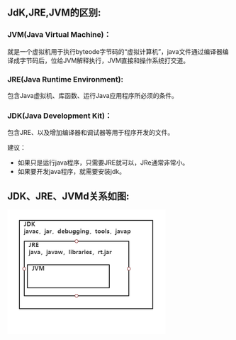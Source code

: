 
## JdK,JRE,JVM的区别:  
### JVM(Java Virtual Machine)：  
就是一个虚拟机用于执行byteode字节码的“虚拟计算机”，java文件通过编译器编译成字节码后，位给JVM解释执行，JVM直接和操作系统打交道。 


### JRE(Java Runtime Environment):  
包含Java虚拟机、库函数、运行Java应用程序所必须的条件。


### JDK(Java Development Kit)：  
包含JRE、以及增加编译器和调试器等用于程序开发的文件。  

建议：  
* 如果只是运行java程序，只需要JRE就可以，JRe通常非常小。  
* 如果要开发java程序，就需要安装jdk。  

## JDK、JRE、JVMd关系如图:
![](https://github.com/zhoumengyuan/JavaBasic/blob/master/src/img/jdk%EF%BC%8Cjre%EF%BC%8Cjvm.png)
